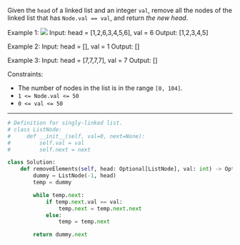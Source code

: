 Given the `head` of a linked list and an integer `val`, remove all the nodes of the linked list that has `Node.val == val`, and return _the new head_.

Example 1:
![](https://assets.leetcode.com/uploads/2021/03/06/removelinked-list.jpg)
Input: head = [1,2,6,3,4,5,6], val = 6
Output: [1,2,3,4,5]

Example 2:
Input: head = [], val = 1
Output: []

Example 3:
Input: head = [7,7,7,7], val = 7
Output: []

Constraints:
- The number of nodes in the list is in the range `[0, 104]`.
- `1 <= Node.val <= 50`
- `0 <= val <= 50`

---

```python
# Definition for singly-linked list.
# class ListNode:
#     def __init__(self, val=0, next=None):
#         self.val = val
#         self.next = next

class Solution:
    def removeElements(self, head: Optional[ListNode], val: int) -> Optional[ListNode]:
        dummy = ListNode(-1, head)
        temp = dummy

        while temp.next:
            if temp.next.val == val:
                temp.next = temp.next.next
            else:
                temp = temp.next

        return dummy.next
```